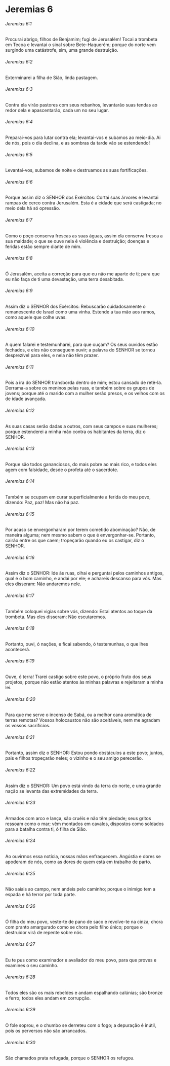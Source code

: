 # Jeremias 6

###### Jeremias 6:1

Procurai abrigo, filhos de Benjamim; fugi de Jerusalém! Tocai a trombeta em Tecoa e levantai o sinal sobre Bete-Haquerém; porque do norte vem surgindo uma catástrofe, sim, uma grande destruição.

###### Jeremias 6:2

Exterminarei a filha de Sião, linda pastagem.

###### Jeremias 6:3

Contra ela virão pastores com seus rebanhos, levantarão suas tendas ao redor dela e apascentarão, cada um no seu lugar.

###### Jeremias 6:4

Preparai-vos para lutar contra ela; levantai-vos e subamos ao meio-dia. Ai de nós, pois o dia declina, e as sombras da tarde vão se estendendo!

###### Jeremias 6:5

Levantai-vos, subamos de noite e destruamos as suas fortificações.

###### Jeremias 6:6

Porque assim diz o SENHOR dos Exércitos: Cortai suas árvores e levantai rampas de cerco contra Jerusalém. Esta é a cidade que será castigada; no meio dela há só opressão.

###### Jeremias 6:7

Como o poço conserva frescas as suas águas, assim ela conserva fresca a sua maldade; o que se ouve nela é violência e destruição; doenças e feridas estão sempre diante de mim.

###### Jeremias 6:8

Ó Jerusalém, aceita a correção para que eu não me aparte de ti; para que eu não faça de ti uma devastação, uma terra desabitada.

###### Jeremias 6:9

Assim diz o SENHOR dos Exércitos: Rebuscarão cuidadosamente o remanescente de Israel como uma vinha. Estende a tua mão aos ramos, como aquele que colhe uvas.

###### Jeremias 6:10

A quem falarei e testemunharei, para que ouçam? Os seus ouvidos estão fechados, e eles não conseguem ouvir; a palavra do SENHOR se tornou desprezível para eles, e nela não têm prazer.

###### Jeremias 6:11

Pois a ira do SENHOR transborda dentro de mim; estou cansado de retê-la. Derrama-a sobre os meninos pelas ruas, e também sobre os grupos de jovens; porque até o marido com a mulher serão presos, e os velhos com os de idade avançada.

###### Jeremias 6:12

As suas casas serão dadas a outros, com seus campos e suas mulheres; porque estenderei a minha mão contra os habitantes da terra, diz o SENHOR.

###### Jeremias 6:13

Porque são todos gananciosos, do mais pobre ao mais rico, e todos eles agem com falsidade, desde o profeta até o sacerdote.

###### Jeremias 6:14

Também se ocupam em curar superficialmente a ferida do meu povo, dizendo: Paz, paz! Mas não há paz.

###### Jeremias 6:15

Por acaso se envergonharam por terem cometido abominação? Não, de maneira alguma; nem mesmo sabem o que é envergonhar-se. Portanto, cairão entre os que caem; tropeçarão quando eu os castigar, diz o SENHOR.

###### Jeremias 6:16

Assim diz o SENHOR: Ide às ruas, olhai e perguntai pelos caminhos antigos, qual é o bom caminho, e andai por ele; e achareis descanso para vós. Mas eles disseram: Não andaremos nele.

###### Jeremias 6:17

Também coloquei vigias sobre vós, dizendo: Estai atentos ao toque da trombeta. Mas eles disseram: Não escutaremos.

###### Jeremias 6:18

Portanto, ouvi, ó nações, e ficai sabendo, ó testemunhas, o que lhes acontecerá.

###### Jeremias 6:19

Ouve, ó terra! Trarei castigo sobre este povo, o próprio fruto dos seus projetos; porque não estão atentos às minhas palavras e rejeitaram a minha lei.

###### Jeremias 6:20

Para que me serve o incenso de Sabá, ou a melhor cana aromática de terras remotas? Vossos holocaustos não são aceitáveis, nem me agradam os vossos sacrifícios.

###### Jeremias 6:21

Portanto, assim diz o SENHOR: Estou pondo obstáculos a este povo; juntos, pais e filhos tropeçarão neles; o vizinho e o seu amigo perecerão.

###### Jeremias 6:22

Assim diz o SENHOR: Um povo está vindo da terra do norte, e uma grande nação se levanta das extremidades da terra.

###### Jeremias 6:23

Armados com arco e lança, são cruéis e não têm piedade; seus gritos ressoam como o mar; vêm montados em cavalos, dispostos como soldados para a batalha contra ti, ó filha de Sião.

###### Jeremias 6:24

Ao ouvirmos essa notícia, nossas mãos enfraquecem. Angústia e dores se apoderam de nós, como as dores de quem está em trabalho de parto.

###### Jeremias 6:25

Não saiais ao campo, nem andeis pelo caminho; porque o inimigo tem a espada e há terror por toda parte.

###### Jeremias 6:26

Ó filha do meu povo, veste-te de pano de saco e revolve-te na cinza; chora com pranto amargurado como se chora pelo filho único; porque o destruidor virá de repente sobre nós.

###### Jeremias 6:27

Eu te pus como examinador e avaliador do meu povo, para que proves e examines o seu caminho.

###### Jeremias 6:28

Todos eles são os mais rebeldes e andam espalhando calúnias; são bronze e ferro; todos eles andam em corrupção.

###### Jeremias 6:29

O fole soprou, e o chumbo se derreteu com o fogo; a depuração é inútil, pois os perversos não são arrancados.

###### Jeremias 6:30

São chamados prata refugada, porque o SENHOR os refugou.

